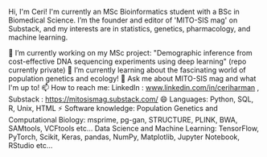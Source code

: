 Hi, I'm Ceri! I'm currently an MSc Bioinformatics student with a BSc in Biomedical Science. I’m the founder and editor of 'MITO-SIS mag' on Substack, and my interests are in statistics, genetics, pharmacology, and machine learning.

🔭 I’m currently working on my MSc project: "Demographic inference from cost-effective DNA sequencing experiments using deep learning" (repo currently private)
🌱 I’m currently learning about the fascinating world of population genetics and ecology!
💬 Ask me about MITO-SIS mag and what I'm up to!
📫 How to reach me: LinkedIn : www.linkedin.com/in/ceriharman , Substack : https://mitosismag.substack.com/
😄 Languages: Python, SQL, R, Unix, HTML
⚡ Software knowledge:
Population Genetics and Computational Biology: msprime, pg-gan, STRUCTURE, PLINK, BWA, SAMtools, VCFtools etc...
Data Science and Machine Learning: TensorFlow, PyTorch, Scikit, Keras, pandas, NumPy, Matplotlib, Jupyter Notebook, RStudio etc...
